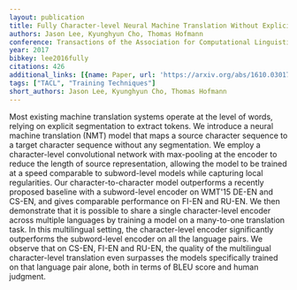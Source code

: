 ```yaml
---
layout: publication
title: Fully Character-level Neural Machine Translation Without Explicit Segmentation
authors: Jason Lee, Kyunghyun Cho, Thomas Hofmann
conference: Transactions of the Association for Computational Linguistics
year: 2017
bibkey: lee2016fully
citations: 426
additional_links: [{name: Paper, url: 'https://arxiv.org/abs/1610.03017'}]
tags: ["TACL", "Training Techniques"]
short_authors: Jason Lee, Kyunghyun Cho, Thomas Hofmann
---
```

Most existing machine translation systems operate at the level of words,
relying on explicit segmentation to extract tokens. We introduce a neural
machine translation (NMT) model that maps a source character sequence to a
target character sequence without any segmentation. We employ a character-level
convolutional network with max-pooling at the encoder to reduce the length of
source representation, allowing the model to be trained at a speed comparable
to subword-level models while capturing local regularities. Our
character-to-character model outperforms a recently proposed baseline with a
subword-level encoder on WMT'15 DE-EN and CS-EN, and gives comparable
performance on FI-EN and RU-EN. We then demonstrate that it is possible to
share a single character-level encoder across multiple languages by training a
model on a many-to-one translation task. In this multilingual setting, the
character-level encoder significantly outperforms the subword-level encoder on
all the language pairs. We observe that on CS-EN, FI-EN and RU-EN, the quality
of the multilingual character-level translation even surpasses the models
specifically trained on that language pair alone, both in terms of BLEU score
and human judgment.